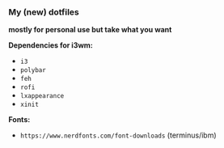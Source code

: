 ### My (new) dotfiles
**mostly for personal use but take what you want**

**Dependencies for i3wm:**
- `i3`
- `polybar`
- `feh`
- `rofi`
- `lxappearance`
- `xinit`

**Fonts:**
- `https://www.nerdfonts.com/font-downloads` (terminus/ibm)
